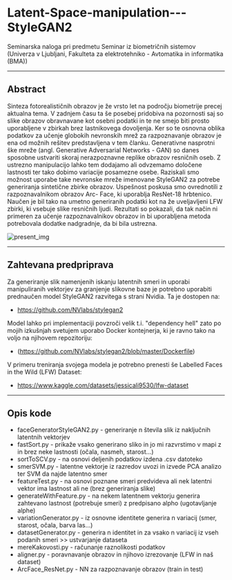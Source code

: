 # Latent-Space-manipulation---StyleGAN2
Seminarska naloga pri predmetu Seminar iz biometričnih sistemov (Univerza v Ljubljani, Fakulteta za elektrotehniko - Avtomatika in informatika (BMA))

---
## Abstract
Sinteza fotorealističnih obrazov je že vrsto let na področju biometrije precej aktualna tema. V zadnjem času
ta še posebej pridobiva na pozornosti saj so slike obrazov obravnavane kot osebni podatki in te ne smejo biti
prosto uporabljene v zbirkah brez lastnikovega dovoljenja. Ker so te osnovna oblika podatkov za učenje globokih nevronskih
mrež za razpoznavanje obrazov je ena od možnih rešitev predstavljena v tem članku. Generativne nasprotni
ške mreže (angl. Generative Adversarial Networks - GAN) so danes sposobne ustvariti skoraj nerazpoznavne replike
obrazov resničnih oseb. Z ustrezno manipulacijo lahko tem dodajamo ali odvzemamo določene lastnosti ter tako
dobimo variacije posamezne osebe. Raziskali smo možnost uporabe take nevronske mreže imenovane StyleGAN2 za
potrebe generiranja sintetične zbirke obrazov. Uspešnost poskusa smo ovrednotili z razpoznavalnikom obrazov Arc-
Face, ki uporablja ResNet-18 hrbtenico. Naučen je bil tako na umetno generiranih podatki kot na že uveljavljeni LFW
zbirki, ki vsebuje slike resničnih ljudi. Rezultati so pokazali, da tak način ni primeren za učenje razpoznavalnikov obrazov
in bi uporabljena metoda potrebovala dodatke nadgradnje, da bi bila ustrezna.

![present_img](https://github.com/TilenTinta/Sinteza-slik-obrazov-za-ucenje-modelov-za-razpoznavanje-obrazov/tree/main/Slike/teaser.PNG)

---
## Zahtevana predpriprava
Za generiranje slik namenjenih iskanju latentnih smeri in uporabi manipuliranih vektorjev za granjenje slikovne baze je potrebno uporabiti prednaučen model
StyleGAN2 razvitega s strani Nvidia. Ta je dostopen na:
- https://github.com/NVlabs/stylegan2

Model lahko pri implementaciji povzroči velik t.i. "dependency hell" zato po mojih izkušnjah svetujem uporabo Docker kontejnerja, ki je ravno tako
na voljo na njihovem repozitoriju:
- (https://github.com/NVlabs/stylegan2/blob/master/Dockerfile)

V primeru treniranja svojega modela je potrebno prenesti še Labelled Faces in the Wild (LFW) Dataset:
- https://www.kaggle.com/datasets/jessicali9530/lfw-dataset

---
## Opis kode
- faceGeneratorStyleGAN2.py - generiranje n števila slik iz naključnih latentnih vektorjev
- fastSort.py - prikaže vsako generirano sliko in jo mi razvrstimo v mapi z in brez neke lastnosti (očala, nasmeh, starost...)
- sortToSCV.py - na osnovi deljenih podatkov izdena .csv datoteko
- smerSVM.py - latentne vektorje iz razredov uvozi in izvede PCA analizo ter SVM da najde latentno smer
- featureTest.py - na osnovi poznane smeri predvideva ali nek latentni vektor ima lastnost ali ne (brez generiranja slike)
- generateWithFeature.py - na nekem latentnem vektorju generira zahtevano lastnost (potrebuje smeri) z predpisano alpho (ugotavljanje alphe)
- variationGenerator.py - iz osnovne identitete generira n variacij (smer, starost, očala, barva las...)
- datasetGenerator.py - generira n identitet in za vsako n variacij iz vseh podanih smeri >> ustvarjanje dataseta
- mereKakovosti.py - računanje raznolikosti podatkov
- aligner.py - poravnavanje obrazov in njihovo izrezovanje (LFW in naš dataset)
- ArcFace_ResNet.py - NN za razpoznavanje obrazov (train in test)